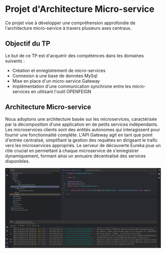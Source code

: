# Projet d'Architecture Micro-service

Ce projet vise à développer une compréhension approfondie de l'architecture micro-service à travers plusieurs axes centraux.

## Objectif du TP

Le but de ce TP est d'acquérir des compétences dans les domaines suivants :
- Création et enregistrement de micro-services
- Connexion à une base de données MySql
- Mise en place d'un micro-service Gateway
- Implémentation d'une communication synchrone entre les micro-services en utilisant l'outil OPENFEIGN

## Architecture Micro-service

Nous adoptons une architecture basée sur les microservices, caractérisée par la décomposition d'une application en de petits services indépendants. Les microservices clients sont des entités autonomes qui interagissent pour fournir une fonctionnalité complète. L'API Gateway agit en tant que point d'entrée centralisé, simplifiant la gestion des requêtes en dirigeant le trafic vers les microservices appropriés. Le serveur de découverte Eureka joue un rôle crucial en permettant à chaque microservice de s'enregistrer dynamiquement, formant ainsi un annuaire décentralisé des services disponibles.

![Capture d'écran 1](images/EurekaServer.png)

  

